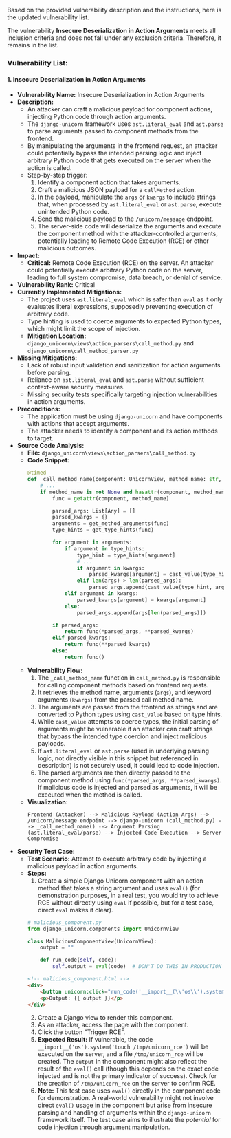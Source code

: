 Based on the provided vulnerability description and the instructions, here is the updated vulnerability list.

The vulnerability **Insecure Deserialization in Action Arguments** meets all inclusion criteria and does not fall under any exclusion criteria. Therefore, it remains in the list.

### Vulnerability List:

#### 1. Insecure Deserialization in Action Arguments

- **Vulnerability Name:** Insecure Deserialization in Action Arguments
- **Description:**
    - An attacker can craft a malicious payload for component actions, injecting Python code through action arguments.
    - The `django-unicorn` framework uses `ast.literal_eval` and `ast.parse` to parse arguments passed to component methods from the frontend.
    - By manipulating the arguments in the frontend request, an attacker could potentially bypass the intended parsing logic and inject arbitrary Python code that gets executed on the server when the action is called.
    - Step-by-step trigger:
        1. Identify a component action that takes arguments.
        2. Craft a malicious JSON payload for a `callMethod` action.
        3. In the payload, manipulate the `args` or `kwargs` to include strings that, when processed by `ast.literal_eval` or `ast.parse`, execute unintended Python code.
        4. Send the malicious payload to the `/unicorn/message` endpoint.
        5. The server-side code will deserialize the arguments and execute the component method with the attacker-controlled arguments, potentially leading to Remote Code Execution (RCE) or other malicious outcomes.
- **Impact:**
    - **Critical:** Remote Code Execution (RCE) on the server. An attacker could potentially execute arbitrary Python code on the server, leading to full system compromise, data breach, or denial of service.
- **Vulnerability Rank:** Critical
- **Currently Implemented Mitigations:**
    - The project uses `ast.literal_eval` which is safer than `eval` as it only evaluates literal expressions, supposedly preventing execution of arbitrary code.
    - Type hinting is used to coerce arguments to expected Python types, which might limit the scope of injection.
    - **Mitigation Location:** `django_unicorn\views\action_parsers\call_method.py` and `django_unicorn\call_method_parser.py`
- **Missing Mitigations:**
    - Lack of robust input validation and sanitization for action arguments before parsing.
    - Reliance on `ast.literal_eval` and `ast.parse` without sufficient context-aware security measures.
    - Missing security tests specifically targeting injection vulnerabilities in action arguments.
- **Preconditions:**
    - The application must be using `django-unicorn` and have components with actions that accept arguments.
    - The attacker needs to identify a component and its action methods to target.
- **Source Code Analysis:**
    - **File:** `django_unicorn\views\action_parsers\call_method.py`
    - **Code Snippet:**
      ```python
      @timed
      def _call_method_name(component: UnicornView, method_name: str, args: Tuple[Any], kwargs: Dict[str, Any]) -> Any:
          # ...
          if method_name is not None and hasattr(component, method_name):
              func = getattr(component, method_name)

              parsed_args: List[Any] = []
              parsed_kwargs = {}
              arguments = get_method_arguments(func)
              type_hints = get_type_hints(func)

              for argument in arguments:
                  if argument in type_hints:
                      type_hint = type_hints[argument]
                      # ...
                      if argument in kwargs:
                          parsed_kwargs[argument] = cast_value(type_hint, kwargs[argument])
                      elif len(args) > len(parsed_args):
                          parsed_args.append(cast_value(type_hint, args[len(parsed_args)]))
                  elif argument in kwargs:
                      parsed_kwargs[argument] = kwargs[argument]
                  else:
                      parsed_args.append(args[len(parsed_args)])

              if parsed_args:
                  return func(*parsed_args, **parsed_kwargs)
              elif parsed_kwargs:
                  return func(**parsed_kwargs)
              else:
                  return func()
      ```
    - **Vulnerability Flow:**
        1. The `_call_method_name` function in `call_method.py` is responsible for calling component methods based on frontend requests.
        2. It retrieves the method name, arguments (`args`), and keyword arguments (`kwargs`) from the parsed call method name.
        3. The arguments are passed from the frontend as strings and are converted to Python types using `cast_value` based on type hints.
        4. While `cast_value` attempts to coerce types, the initial parsing of arguments might be vulnerable if an attacker can craft strings that bypass the intended type coercion and inject malicious payloads.
        5. If `ast.literal_eval` or `ast.parse` (used in underlying parsing logic, not directly visible in this snippet but referenced in description) is not securely used, it could lead to code injection.
        6. The parsed arguments are then directly passed to the component method using `func(*parsed_args, **parsed_kwargs)`. If malicious code is injected and parsed as arguments, it will be executed when the method is called.
    - **Visualization:**
      ```
      Frontend (Attacker) --> Malicious Payload (Action Args) --> /unicorn/message endpoint --> django-unicorn (call_method.py) --> _call_method_name() --> Argument Parsing (ast.literal_eval/parse) --> Injected Code Execution --> Server Compromise
      ```
- **Security Test Case:**
    - **Test Scenario:** Attempt to execute arbitrary code by injecting a malicious payload in action arguments.
    - **Steps:**
        1. Create a simple Django Unicorn component with an action method that takes a string argument and uses `eval()` (for demonstration purposes, in a real test, you would try to achieve RCE without directly using `eval` if possible, but for a test case, direct `eval` makes it clear).
        ```python
        # malicious_component.py
        from django_unicorn.components import UnicornView

        class MaliciousComponentView(UnicornView):
            output = ""

            def run_code(self, code):
                self.output = eval(code)  # DON'T DO THIS IN PRODUCTION - VULNERABLE CODE
        ```
        ```html
        <!-- malicious_component.html -->
        <div>
            <button unicorn:click="run_code('__import__(\\'os\\').system(\\'touch /tmp/unicorn_rce\\')')">Trigger RCE</button>
            <p>Output: {{ output }}</p>
        </div>
        ```
        2. Create a Django view to render this component.
        3. As an attacker, access the page with the component.
        4. Click the button "Trigger RCE".
        5. **Expected Result:** If vulnerable, the code `__import__('os').system('touch /tmp/unicorn_rce')` will be executed on the server, and a file `/tmp/unicorn_rce` will be created.  The `output` in the component might also reflect the result of the `eval()` call (though this depends on the exact code injected and is not the primary indicator of success). Check for the creation of `/tmp/unicorn_rce` on the server to confirm RCE.
        6. **Note:** This test case uses `eval()` directly in the component code for demonstration. A real-world vulnerability might not involve direct `eval()` usage in the component but arise from insecure parsing and handling of arguments within the `django-unicorn` framework itself. The test case aims to illustrate the *potential* for code injection through argument manipulation.
